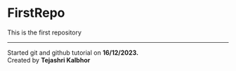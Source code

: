 # FirstRepo
This is the first repository
<br><hr>
Started git and github tutorial on <strong>16/12/2023.</strong>
<br>
Created by <b>Tejashri Kalbhor</b>
